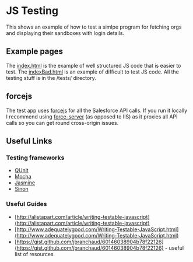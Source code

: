 # JS Testing
This shows an example of how to test a simlpe program for fetching orgs and displaying their sandboxes with login details.

## Example pages
The [index.html](/index.html) is the example of well structured JS code that is easier to test. The [indexBad.html](/indexBad.html) is an example of difficult to test JS code. All the testing stuff is in the /tests/ directory.

## forcejs
The test app uses [forcejs](https://github.com/ccoenraets/forcejs) for all the Salesforce API calls. If you run it locally I recommend using [force-server](https://github.com/ccoenraets/force-server) (as opposed to IIS) as it proxies all API calls so you can get round cross-origin issues.

## Useful Links
### Testing frameworks
* [QUnit](https://qunitjs.com/)
* [Mocha](https://mochajs.org/)
* [Jasmine](https://jasmine.github.io/)
* [Sinon](http://sinonjs.org/)

### Useful Guides
* [http://alistapart.com/article/writing-testable-javascript](http://alistapart.com/article/writing-testable-javascript)
* [http://www.adequatelygood.com/Writing-Testable-JavaScript.html](http://www.adequatelygood.com/Writing-Testable-JavaScript.html)
* [https://gist.github.com/jbranchaud/60146038904b78f22126](https://gist.github.com/jbranchaud/60146038904b78f22126) - useful list of resources